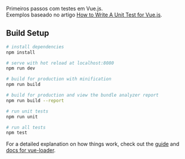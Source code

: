 Primeiros passos com testes em Vue.js.
<br>
Exemplos baseado no artigo [How to Write A Unit Test for Vue.js](https://scotch.io/tutorials/how-to-write-a-unit-test-for-vuejs).

## Build Setup

``` bash
# install dependencies
npm install

# serve with hot reload at localhost:8080
npm run dev

# build for production with minification
npm run build

# build for production and view the bundle analyzer report
npm run build --report

# run unit tests
npm run unit

# run all tests
npm test
```

For a detailed explanation on how things work, check out the [guide](http://vuejs-templates.github.io/webpack/) and [docs for vue-loader](http://vuejs.github.io/vue-loader).
